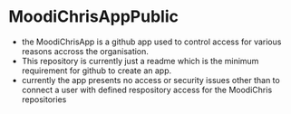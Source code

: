 # MoodiChrisAppPublic

* the MoodiChrisApp is a github app used to control access for various reasons accross the organisation.
* This repository is currently just a readme which is the minimum requirement for github to create an app.
* currently the app presents no access or security issues other than to connect a user with defined respository access for the MoodiChris repositories
